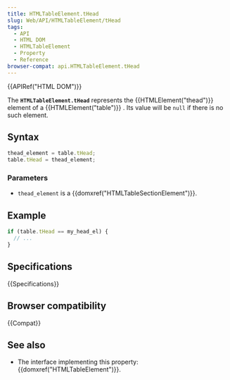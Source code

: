 ```yaml
---
title: HTMLTableElement.tHead
slug: Web/API/HTMLTableElement/tHead
tags:
  - API
  - HTML DOM
  - HTMLTableElement
  - Property
  - Reference
browser-compat: api.HTMLTableElement.tHead
---
```

{{APIRef("HTML DOM")}}

The **`HTMLTableElement.tHead`** represents the
{{HTMLElement("thead")}} element of a {{HTMLElement("table")}} . Its value will be
`null` if there is no such element.

## Syntax

```js
thead_element = table.tHead;
table.tHead = thead_element;
```

### Parameters

- `thead_element` is a {{domxref("HTMLTableSectionElement")}}.

## Example

```js
if (table.tHead == my_head_el) {
  // ...
}
```

## Specifications

{{Specifications}}

## Browser compatibility

{{Compat}}

## See also

- The interface implementing this property: {{domxref("HTMLTableElement")}}.
